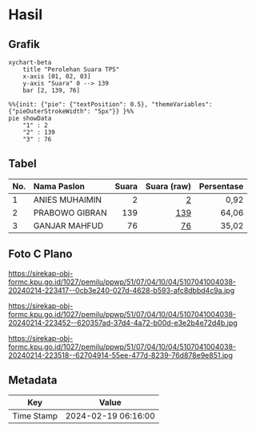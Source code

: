 # Hasil

## Grafik

```mermaid
xychart-beta
    title "Perolehan Suara TPS"
    x-axis [01, 02, 03]
    y-axis "Suara" 0 --> 139
    bar [2, 139, 76]
```

```mermaid
%%{init: {"pie": {"textPosition": 0.5}, "themeVariables": {"pieOuterStrokeWidth": "5px"}} }%%
pie showData
    "1" : 2
    "2" : 139
    "3" : 76
```

## Tabel

| No. | Nama Paslon    | Suara | Suara (raw) | Persentase |
|:--- |:-------------- | -----:| -----------:| ----------:|
| 1   | ANIES MUHAIMIN | 2     | [2][p-1]    | 0,92       |
| 2   | PRABOWO GIBRAN | 139   | [139][p-2]  | 64,06      |
| 3   | GANJAR MAHFUD  | 76    | [76][p-3]   | 35,02      |


[p-1]: https://github.com/gigit-pemilu/pemilu-2024-51-bali/blob/main/pilpres/hitung-suara/sub/51-bali/sub/07-karangasem/sub/04-karangasem/sub/1004-karangasem/sub/038-tps/sub/paslon-1.txt
[p-2]: https://github.com/gigit-pemilu/pemilu-2024-51-bali/blob/main/pilpres/hitung-suara/sub/51-bali/sub/07-karangasem/sub/04-karangasem/sub/1004-karangasem/sub/038-tps/sub/paslon-2.txt
[p-3]: https://github.com/gigit-pemilu/pemilu-2024-51-bali/blob/main/pilpres/hitung-suara/sub/51-bali/sub/07-karangasem/sub/04-karangasem/sub/1004-karangasem/sub/038-tps/sub/paslon-3.txt

## Foto C Plano

https://sirekap-obj-formc.kpu.go.id/1027/pemilu/ppwp/51/07/04/10/04/5107041004038-20240214-223417--0cb3e240-027d-4628-b593-afc8dbbd4c9a.jpg

https://sirekap-obj-formc.kpu.go.id/1027/pemilu/ppwp/51/07/04/10/04/5107041004038-20240214-223452--620357ad-37d4-4a72-b00d-e3e2b4e72d4b.jpg

https://sirekap-obj-formc.kpu.go.id/1027/pemilu/ppwp/51/07/04/10/04/5107041004038-20240214-223518--62704914-55ee-477d-8239-76d878e9e851.jpg


## Metadata

| Key        | Value               |
| ---------- | ------------------- |
| Time Stamp | 2024-02-19 06:16:00 |



